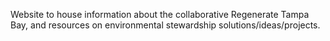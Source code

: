 Website to house information about the collaborative Regenerate Tampa Bay, and resources on environmental stewardship solutions/ideas/projects.
